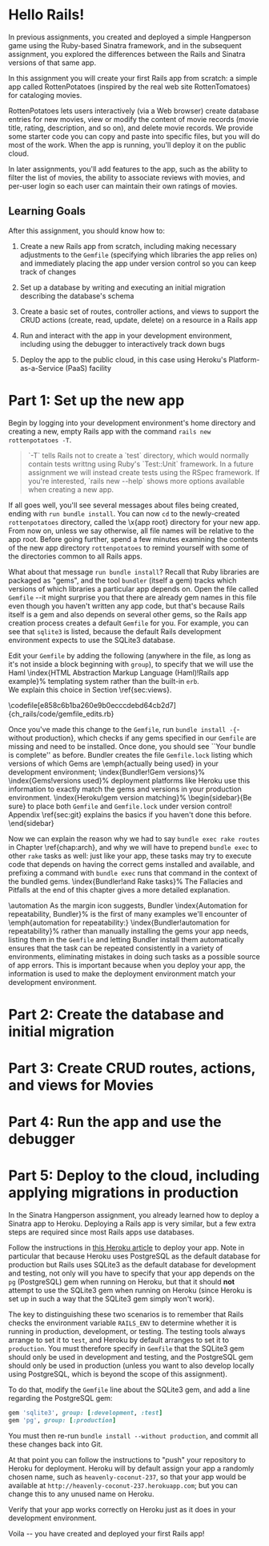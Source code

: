 # Hello Rails!

In previous assignments, you created and deployed a simple Hangperson
game using the Ruby-based Sinatra framework, and in the subsequent
assignment, you explored the differences between the Rails and Sinatra
versions of that same app.

In this assignment you will create your first Rails app from scratch:
a simple app called RottenPotatoes (inspired by the real web site
RottenTomatoes) for cataloging movies.

RottenPotatoes lets users interactively (via a Web browser) create
database entries for new movies, view or modify the content of movie
records (movie title, rating, description, and so on), and delete
movie records.  We provide some starter code you can copy and paste
into specific files, but you will do most of the work.  When the app
is running, you'll deploy it on the public cloud.

In later assignments, you'll add features to the app, such as the
ability to filter the list of movies, the ability to associate reviews
with movies, and per-user login so each user can maintain their own
ratings of movies.

## Learning Goals

After this assignment, you should know how to:

1. Create a new Rails app from scratch, including making necessary
adjustments to the `Gemfile` (specifying which libraries the app
relies on) and immediately placing the app under version control so
you can keep track of changes

2. Set up a database by writing and executing an initial migration describing the
database's schema

3. Create a basic set of routes, controller actions, and views to
support the CRUD actions (create, read, update, delete) on a resource
in a Rails app

4. Run and interact with the app in your development environment,
including using the debugger to interactively track down bugs

5. Deploy the app to the public cloud, in this case using Heroku's
Platform-as-a-Service (PaaS) facility

# Part 1: Set up the new app

Begin by logging into your development environment's home directory
and creating a new, empty
Rails app with the command `rails new rottenpotatoes -T`.

<blockquote>
`-T` tells Rails not to create a `test` directory, which would
normally contain tests writtng using
Ruby's `Test::Unit` framework.  In a future assignment we will instead
create
tests using the RSpec framework.
If you're interested, `rails new --help` shows more options available
when creating a new app.
</blockquote>


If all goes well, you'll see several messages about files being created,
ending with `run bundle install`.  You can now `cd` to the
newly-created `rottenpotatoes` directory, called the \x{app root}
directory for your new app.  From now on, unless we say otherwise, all
file names will be relative to the app root.  Before going further,
spend a few minutes examining the contents of the new app directory
`rottenpotatoes` to remind yourself with some of
the directories common to all Rails apps.

What about that message `run bundle install`?
Recall that Ruby libraries are packaged as "gems", and the tool
`bundler` (itself a gem) tracks which versions of which libraries a
particular app depends on.
Open the file called `Gemfile` --it might surprise you that there are 
already gem names in this file even though you haven't written any
app code, but that's because Rails itself is a gem and also depends on
several other gems, so the Rails app creation process creates a 
default `Gemfile` for you.  For example, 
you can see that `sqlite3` is listed, because the default
Rails development environment expects to use the SQLite3 database.

Edit your `Gemfile` by adding the following  (anywhere in the file, as long as
it's not inside a block beginning with `group`), to specify that we will use
the Haml
\index{HTML Abstraction Markup Language (Haml)!Rails app example}%
 templating system rather than the built-in `erb`.  
We explain this choice in Section \ref{sec:views}.

\codefile[e858c6b1ba260e9b0ecccdebd64cb2d7]{ch_rails/code/gemfile_edits.rb}

Once you've made this change to the `Gemfile`, 
run `bundle install -{`-without production}, which checks
if any gems specified in our `Gemfile` are missing and 
need to be installed.  Once done,
you should see ``Your bundle is complete'' as before.
Bundler creates the file `Gemfile.lock` listing which
versions of which Gems are \emph{actually being used} in your development
environment; 
  \index{Bundler!Gem versions}%
  \index{Gems!versions used}%
deployment platforms like Heroku use this information to
exactly match the gems and versions in your production environment.
  \index{Heroku!gem version matching}%
  \begin{sidebar}{Be sure}
  to place both `Gemfile` and `Gemfile.lock` under version control!
  Appendix \ref{sec:git} explains the basics if you haven't done
  this before.
  \end{sidebar}

Now we can explain the reason why we had to say `bundle exec
  rake routes` in Chapter \ref{chap:arch}, and why we will have to
prepend `bundle exec` to other `rake` tasks as well: just like your
app, these tasks may try to execute code that depends on having the
correct gems installed and available, and prefixing a command with
`bundle exec` runs that command in the context of the bundled gems.
  \index{Bundler!and Rake tasks}%
The Fallacies and Pitfalls at the end of this chapter gives a more
detailed explanation.

\automation
As the margin icon suggests, Bundler
\index{Automation for repeatability, Bundler}%
 is the first of many examples we'll
encounter of \emph{automation for repeatability:}
\index{Bundler!automation for repeatability}%
 rather than manually
installing the gems your app needs, listing them in the `Gemfile` and
letting Bundler install them automatically ensures that the task can be
repeated consistently in a variety of environments, eliminating mistakes
in doing such tasks as a possible source of app errors.  This is important
because when you deploy your app, the information is used to make the
deployment environment match your development environment.


# Part 2: Create the database and initial migration

# Part 3: Create CRUD routes, actions, and views for Movies

# Part 4: Run the app and use the debugger

# Part 5: Deploy to the cloud, including applying migrations in production

In the Sinatra Hangperson assignment, you already learned how to
deploy a Sinatra app to Heroku.
Deploying a Rails app is very similar, but a few extra steps are
required since most Rails apps use databases.

Follow the instructions in [this Heroku
article](https://devcenter.heroku.com/articles/getting-started-with-rails5) 
to deploy your app.  Note in particular that because Heroku uses
PostgreSQL as the default database for production but Rails uses
SQLite3 as the default database for development and testing, not only
will you have to specify that your app depends on the `pg`
(PostgreSQL) gem when running on Heroku, but that it should **not**
attempt to use the SQLite3 gem when running on Heroku (since Heroku is
set up in such a way that the SQLite3 gem simply won't work).

The key to distinguishing these two scenarios is to remember that
Rails checks the environment variable `RAILS_ENV` to determine whether
it is running in production, development, or testing.  The testing
tools always arrange to set it to `test`, and Heroku by default
arranges to set it to `production`.  You must therefore specify in
`Gemfile` that the SQLite3 gem should only be used in development and
testing, and the PostgreSQL gem should only be used in production
(unless you want to also develop locally using PostgreSQL, which is
beyond the scope of this assignment).  

To do that, modify the `Gemfile` line about the SQLite3 gem, and add a
line regarding the PostgreSQL gem:

```ruby
gem 'sqlite3', group: [:development, :test]
gem 'pg', group: [:production]
```

You must then re-run `bundle install --without production`, and commit all
these changes back into Git.

At that point you can follow the instructions to "push" your
repository to Heroku for deployment.
Heroku will by default assign your app a randomly
chosen name, such as `heavenly-coconut-237`, so that your app would be
available at `http://heavenly-coconut-237.herokuapp.com`; but you can
change this to any unused name on Heroku.

Verify that your app works correctly on Heroku just as it does in your
development environment.

Voila -- you have created and deployed your first Rails app!
